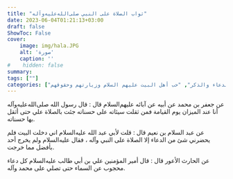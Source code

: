 ```yaml
---
title: "ثواب الصلاة على النبي صلى‌الله‌عليه‌وآله"
date: 2023-06-04T01:21:13+03:00
draft: false
ShowToc: False
cover:
    image: img/hala.JPG
    alt: 'صورة'
    caption: ''
#    hidden: false
summary: 
tags: [""]
categories: ["الدعاء والذكر", "حب أهل البيت عليهم السلام وزيارتهم وحقوقهم"]
---
```

عن جعفر بن محمد عن أبيه عن آبائه عليهم‌السلام
قال : قال رسول الله صلى‌الله‌عليه‌وآله أنا عند الميزان يوم القيامة فمن ثقلت سيئاته
على حسناته جئت بالصلاة علي حتى أثقل بها حسناته.

عن عبد السلام بن نعيم قال : قلت
لأبي عبد الله عليه‌السلام اني دخلت البيت فلم يحضرني شئ من الدعاء إلا
الصلاة على النبي وآله ، فقال عليه‌السلام ولم يخرج أحد بأفضل مما خرجت.

عن الحارث الأعور
قال : قال أمير المؤمنين علي بن أبي طالب عليه‌السلام كل دعاء محجوب عن
السماء حتى تصلي على محمد وآله.

